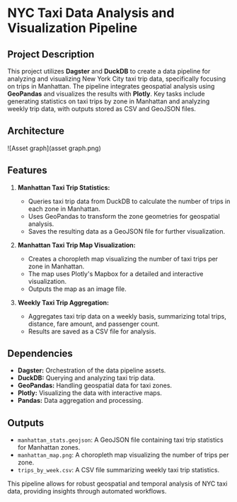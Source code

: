 # NYC Taxi Data Analysis and Visualization Pipeline

## Project Description
This project utilizes **Dagster** and **DuckDB** to create a data pipeline for analyzing and visualizing New York City taxi trip data, specifically focusing on trips in Manhattan. The pipeline integrates geospatial analysis using **GeoPandas** and visualizes the results with **Plotly**. Key tasks include generating statistics on taxi trips by zone in Manhattan and analyzing weekly trip data, with outputs stored as CSV and GeoJSON files.

## Architecture


![Asset graph](asset graph.png)

## Features
1. **Manhattan Taxi Trip Statistics:**
   - Queries taxi trip data from DuckDB to calculate the number of trips in each zone in Manhattan.
   - Uses GeoPandas to transform the zone geometries for geospatial analysis.
   - Saves the resulting data as a GeoJSON file for further visualization.

2. **Manhattan Taxi Trip Map Visualization:**
   - Creates a choropleth map visualizing the number of taxi trips per zone in Manhattan.
   - The map uses Plotly's Mapbox for a detailed and interactive visualization.
   - Outputs the map as an image file.

3. **Weekly Taxi Trip Aggregation:**
   - Aggregates taxi trip data on a weekly basis, summarizing total trips, distance, fare amount, and passenger count.
   - Results are saved as a CSV file for analysis.

## Dependencies
- **Dagster:** Orchestration of the data pipeline assets.
- **DuckDB:** Querying and analyzing taxi trip data.
- **GeoPandas:** Handling geospatial data for taxi zones.
- **Plotly:** Visualizing the data with interactive maps.
- **Pandas:** Data aggregation and processing.

## Outputs
- `manhattan_stats.geojson`: A GeoJSON file containing taxi trip statistics for Manhattan zones.
- `manhattan_map.png`: A choropleth map visualizing the number of trips per zone.
- `trips_by_week.csv`: A CSV file summarizing weekly taxi trip statistics.

This pipeline allows for robust geospatial and temporal analysis of NYC taxi data, providing insights through automated workflows.
